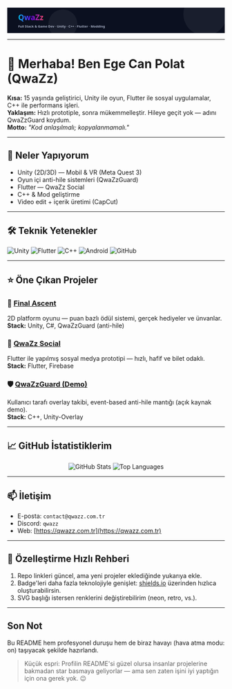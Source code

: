 <!-- =========================
     QwaZz - Şık GitHub README
   ========================= -->

<!-- Animated header (inline SVG) -->
<p align="center">
  <svg width="100%" height="140" viewBox="0 0 1200 140" xmlns="http://www.w3.org/2000/svg" role="img" aria-label="QwaZz header">
    <defs>
      <linearGradient id="g" x1="0" x2="1">
        <stop offset="0%"  stop-color="#00d4ff"/>
        <stop offset="50%" stop-color="#6a00ff"/>
        <stop offset="100%" stop-color="#ff4d6d"/>
      </linearGradient>
    </defs>
    <rect width="1200" height="140" fill="#0b1020"/>
    <g font-family="Segoe UI, Roboto, Arial" font-weight="700" font-size="42" fill="url(#g)">
      <text x="60" y="70" opacity="0.95">QwaZz</text>
      <text x="60" y="110" font-size="18" fill="#b9c2d8" opacity="0.9">Full Stack & Game Dev · Unity · C++ · Flutter · Modding</text>
    </g>
    <!-- subtle moving circles -->
    <g opacity="0.06" fill="#fff">
      <circle cx="1100" cy="35" r="120">
        <animate attributeName="cx" dur="12s" values="1100;100;1100" repeatCount="indefinite"/>
      </circle>
      <circle cx="300" cy="90" r="80">
        <animate attributeName="cx" dur="9s" values="300;900;300" repeatCount="indefinite"/>
      </circle>
    </g>
  </svg>
</p>

---

# 👋 Merhaba! Ben **Ege Can Polat** (QwaZz)
**Kısa:** 15 yaşında geliştirici, Unity ile oyun, Flutter ile sosyal uygulamalar, C++ ile performans işleri.  
**Yaklaşım:** Hızlı prototiple, sonra mükemmelleştir. Hileye geçit yok — adını QwaZzGuard koydum.  
**Motto:** *"Kod anlaşılmalı; kopyalanmamalı."*

---

## 🚀 Neler Yapıyorum
- Unity (2D/3D) — Mobil & VR (Meta Quest 3)
- Oyun içi anti-hile sistemleri (QwaZzGuard)
- Flutter — QwaZz Social
- C++ & Mod geliştirme
- Video edit + içerik üretimi (CapCut)

---

## 🛠️ Teknik Yetenekler
<p>
  <img src="https://img.shields.io/badge/Unity-000000?style=for-the-badge&logo=unity&logoColor=white" alt="Unity"/>
  <img src="https://img.shields.io/badge/Flutter-02569B?style=for-the-badge&logo=flutter&logoColor=white" alt="Flutter"/>
  <img src="https://img.shields.io/badge/C%2B%2B-00599C?style=for-the-badge&logo=c%2B%2B&logoColor=white" alt="C++"/>
  <img src="https://img.shields.io/badge/Android-3DDC84?style=for-the-badge&logo=android&logoColor=white" alt="Android"/>
  <img src="https://img.shields.io/badge/Git-GitHub-181717?style=for-the-badge&logo=github" alt="GitHub"/>
</p>

---

## ⭐ Öne Çıkan Projeler

### 🔧 [Final Ascent](https://github.com/QwaZzDev/Final-Ascent)  
2D platform oyunu — puan bazlı ödül sistemi, gerçek hediyeler ve ünvanlar.  
**Stack:** Unity, C#, QwaZzGuard (anti-hile)

### 📱 [QwaZz Social](https://github.com/QwaZzDev/QwaZz-Social)  
Flutter ile yapılmış sosyal medya prototipi — hızlı, hafif ve bilet odaklı.  
**Stack:** Flutter, Firebase

### 🛡️ [QwaZzGuard (Demo)](https://github.com/QwaZzDev/QwaZzGuard)  
Kullanıcı tarafı overlay takibi, event-based anti-hile mantığı (açık kaynak demo).  
**Stack:** C++, Unity-Overlay

---

## 📈 GitHub İstatistiklerim
<p align="center">
  <img align="center" src="https://github-readme-stats.vercel.app/api?username=QwaZzDev&show_icons=true&hide_border=true&theme=radical" alt="GitHub Stats"/>
  <img align="center" src="https://github-readme-stats.vercel.app/api/top-langs/?username=QwaZzDev&layout=compact&hide_border=true&theme=radical" alt="Top Languages"/>
</p>

---

## 📫 İletişim
- E-posta: `contact@qwazz.com.tr`  
- Discord: `qwazz`  
- Web: [https://qwazz.com.tr](https://qwazz.com.tr)

---

## 🔧 Özelleştirme Hızlı Rehberi
1. Repo linkleri güncel, ama yeni projeler eklediğinde yukarıya ekle.
2. Badge'leri daha fazla teknolojiyle genişlet: [shields.io](https://shields.io/) üzerinden hızlıca oluşturabilirsin.
3. SVG başlığı istersen renklerini değiştirebilirim (neon, retro, vs.).

---

## Son Not
Bu README hem profesyonel duruşu hem de biraz havayı (hava atma modu: on) taşıyacak şekilde hazırlandı.  

> Küçük espri: Profilin README'si güzel olursa insanlar projelerine bakmadan star basmaya geliyorlar — ama sen zaten işini iyi yaptığın için ona gerek yok. 😉

